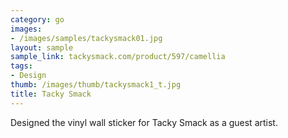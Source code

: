 ```yaml
---
category: go
images:
- /images/samples/tackysmack01.jpg
layout: sample
sample_link: tackysmack.com/product/597/camellia
tags:
- Design
thumb: /images/thumb/tackysmack1_t.jpg
title: Tacky Smack
---
```

Designed the vinyl wall sticker for Tacky Smack as a guest artist.
